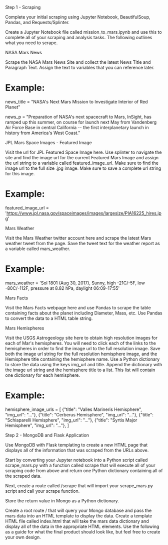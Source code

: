 Step 1 - Scraping

Complete your initial scraping using Jupyter Notebook, BeautifulSoup, Pandas, and Requests/Splinter.


Create a Jupyter Notebook file called mission_to_mars.ipynb and use this to complete all of your scraping and analysis tasks. The following outlines what you need to scrape.



NASA Mars News


Scrape the NASA Mars News Site and collect the latest News Title and Paragraph Text. Assign the text to variables that you can reference later.


# Example:
news_title = "NASA's Next Mars Mission to Investigate Interior of Red Planet"

news_p = "Preparation of NASA's next spacecraft to Mars, InSight, has ramped up this summer, on course for launch next May from Vandenberg Air Force Base in central California -- the first interplanetary launch in history from America's West Coast."

JPL Mars Space Images - Featured Image


Visit the url for JPL Featured Space Image here.
Use splinter to navigate the site and find the image url for the current Featured Mars Image and assign the url string to a variable called featured_image_url.
Make sure to find the image url to the full size .jpg image.
Make sure to save a complete url string for this image.


# Example:
featured_image_url = 'https://www.jpl.nasa.gov/spaceimages/images/largesize/PIA16225_hires.jpg'

Mars Weather


Visit the Mars Weather twitter account here and scrape the latest Mars weather tweet from the page. Save the tweet text for the weather report as a variable called mars_weather.


# Example:
mars_weather = 'Sol 1801 (Aug 30, 2017), Sunny, high -21C/-5F, low -80C/-112F, pressure at 8.82 hPa, daylight 06:09-17:55'

Mars Facts


Visit the Mars Facts webpage here and use Pandas to scrape the table containing facts about the planet including Diameter, Mass, etc.
Use Pandas to convert the data to a HTML table string.



Mars Hemispheres


Visit the USGS Astrogeology site here to obtain high resolution images for each of Mar's hemispheres.
You will need to click each of the links to the hemispheres in order to find the image url to the full resolution image.
Save both the image url string for the full resolution hemisphere image, and the Hemisphere title containing the hemisphere name. Use a Python dictionary to store the data using the keys img_url and title.
Append the dictionary with the image url string and the hemisphere title to a list. This list will contain one dictionary for each hemisphere.


# Example:
hemisphere_image_urls = [
    {"title": "Valles Marineris Hemisphere", "img_url": "..."},
    {"title": "Cerberus Hemisphere", "img_url": "..."},
    {"title": "Schiaparelli Hemisphere", "img_url": "..."},
    {"title": "Syrtis Major Hemisphere", "img_url": "..."},
]



Step 2 - MongoDB and Flask Application

Use MongoDB with Flask templating to create a new HTML page that displays all of the information that was scraped from the URLs above.


Start by converting your Jupyter notebook into a Python script called scrape_mars.py with a function called scrape that will execute all of your scraping code from above and return one Python dictionary containing all of the scraped data.

Next, create a route called /scrape that will import your scrape_mars.py script and call your scrape function.


Store the return value in Mongo as a Python dictionary.


Create a root route / that will query your Mongo database and pass the mars data into an HTML template to display the data.
Create a template HTML file called index.html that will take the mars data dictionary and display all of the data in the appropriate HTML elements. Use the following as a guide for what the final product should look like, but feel free to create your own design.



